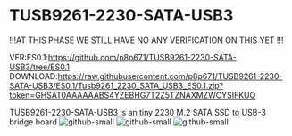 # TUSB9261-2230-SATA-USB3
!!!AT THIS PHASE WE STILL HAVE NO ANY VERIFICATION ON THIS YET !!!

VER:ES0.1:https://github.com/p8p671/TUSB9261-2230-SATA-USB3/tree/ES0.1
DOWNLOAD:https://raw.githubusercontent.com/p8p671/TUSB9261-2230-SATA-USB3/ES0.1/Tusb9261_2230_SATA_USB3_ES0.1.zip?token=GHSAT0AAAAAABS4YZEBHG7T2Z5TZNAXMZWCYSIFKUQ

TUSB9261-2230-SATA-USB3 is an tiny 2230 M.2 SATA SSD to USB-3 bridge board
![github-small](https://cdn.discordapp.com/attachments/857047152684564523/959693812828102696/unknown.png)
![github-small](https://cdn.discordapp.com/attachments/857047152684564523/959549369542135818/unknown.png)
![github-small](https://cdn.discordapp.com/attachments/857047152684564523/959550584204177488/unknown.png)
